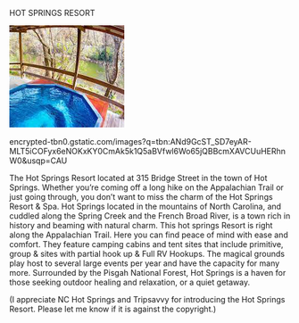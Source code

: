 HOT SPRINGS RESORT


![HOT SPRINGS RESORT](https://github.com/ywangnccu/ywang/blob/main/images/HOT_SPRINGS_RESORT.jpg)

encrypted-tbn0.gstatic.com/images?q=tbn:ANd9GcST_SD7eyAR-MLT5iCOFyx6eNOKxKY0CmAk5k1Q5aBVfwl6Wo65jQBBcmXAVCUuHERhnW0&usqp=CAU

The Hot Springs Resort located at 315 Bridge Street in the town of Hot Springs. Whether you’re coming off a long hike on the Appalachian Trail or just going through, you don’t want to miss the charm of the Hot Springs Resort & Spa. 
Hot Springs located in the mountains of North Carolina, and cuddled along the Spring Creek and the French Broad River, is a town rich in history and beaming with natural charm. This hot springs Resort is right along the Appalachian Trail. 
Here you can find peace of mind with ease and comfort. They feature camping cabins and tent sites that include primitive, group & sites with partial hook up & Full RV Hookups. The magical grounds play host to several large events per year and have the capacity for many more. 
Surrounded by the Pisgah National Forest, Hot Springs is a haven for those seeking outdoor healing and relaxation, or a quiet getaway.

(I appreciate NC Hot Springs and Tripsavvy for introducing the Hot Springs Resort. Please let me know if it is against the copyright.)
